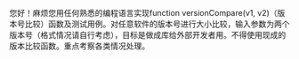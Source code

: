 您好！麻烦您用任何熟悉的编程语言实现function versionCompare(v1, v2)（版本号比较）函数及测试用例。对任意软件的版本号进行大小比较，输入参数为两个版本号（格式情况请自行考虑），目标是做成库给外部开发者用。不得使用现成的版本比较函数。重点考察各类情况处理。 